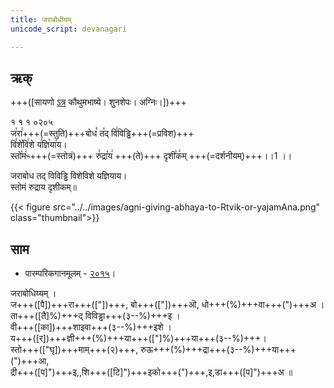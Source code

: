 ```yaml
---
title: जराबोधीयम् 
unicode_script: devanagari  

---
```


## ऋक्

+++([सायणो [ऽत्र](https://archive.org/details/SamaVedaSanhitaWithSayanabhashyaVolume1SatyavrataSamasrami1874bis_201804/page/n151) कौथुमभाष्ये। शुनशेपः। अग्निः।])+++

१ १ १ ०२०५  
ज꣡रा꣢+++(=स्तुति)+++बोध꣣ त꣡द् वि꣢विड्ढि+++(=प्रविश)+++  
वि꣣शे꣡वि꣢शे य꣣ज्ञि꣡या꣢य।  
स्तो꣡म꣢ᳱ+++(=स्तोत्रं)+++ रु꣣द्रा꣡य꣢ +++(ते)+++ दृशी꣣क꣢म् +++(=दर्शनीयम्)+++।।1 ।।

जराबोध तद् विविड्ढि विशेविशे यज्ञियाय।  
स्तोमं रुद्राय दृशीकम्॥

{{< figure src="../../images/agni-giving-abhaya-to-Rtvik-or-yajamAna.png"  class="thumbnail">}}


## साम
- पारम्परिकगानमूलम् - [२०१५](https://archive.org/stream/sAmaveda-jaiminIya-paravastu-paramparA-docs/UDAKA%20SAANTHI%20SAAMAANI#page/n7/mode/1up)।

<div class="audioEmbed"  caption="रामानुजार्यः 1974 " src="https://archive
.org/download/jaiminIya-sAma-gAna-paravastu-tradition-rAmAnuja/jarAbodha.mp3"></div>
<div class="audioEmbed"  caption="गोपालार्यः 2015  " src="https://archive
.org/download/jaiminIya-sAma-gAna-paravastu-tradition-gopAla-2015/jarAbodha.mp3"></div>
<div class="audioEmbed"  caption="गोपाल-विश्वासयोर् अनुवचनम् 2018 1x" src="https://archive
.org/download/jaiminIya-sAma-gAna-paravastu-tradition-anuvachanam-gopAla-vishvAsa-2018/jarAbodha.mp3"></div>
<div class="audioEmbed"  caption="गोपाल-विश्वासयोर् अनुवचनम् 2018 1.5x" src="https://archive
.org/download/jaiminIya-sAma-gAna-paravastu-tradition-anuvachanam-gopAla-vishvAsa-2018-150p-speed/jarAbodha.mp3"></div>

जराबोधिय्यम् ।  
ज+++([पै])+++रा+++(["])+++, बो+++(["])+++ऒ, धो+++(%)+++वा+++(")+++अ ।  
ता+++([तै]%)+++द् विविड्ढा+++(३--%)+++इ ।  
वी+++([का])+++शाइवा+++(३--%)+++इशे ।  
य+++([र])+++ज्ञी+++(%)+++या+++(["]%)+++या+++(३--%)+++।  
स्तो+++(["घृ])+++माम्+++(२)+++, रुऊ+++(%)+++द्रा+++(३--%)+++या+++(")+++आ,  
द्री+++([प]")+++इ,,शि+++([टि]")+++इको+++(")+++,इ,डा+++([प]")+++अ ॥